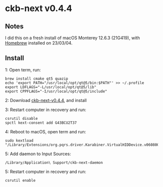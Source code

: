# ckb-next v0.4.4

## Notes

I did this on a fresh install of macOS Monterey 12.6.3 (21G419), with [Homebrew](https://brew.sh) installed on 23/03/04.

## Install

1: Open term, run:
```
brew install cmake qt5 quazip
echo 'export PATH="/usr/local/opt/qt@5/bin:$PATH"' >> ~/.profile
export LDFLAGS="-L/usr/local/opt/qt@5/lib"
export CPPFLAGS="-I/usr/local/opt/qt@5/include"
```

2: Download [ckb-next-v0.4.4](https://github.com/anizee/ckb-next-v0.4.4/raw/main/ckb-next_v0.4.4.dmg), and install

3: Restart computer in recovery and run:
```
csrutil disable
spctl kext-consent add G43BCU2T37
```

4: Reboot to macOS, open term and run:
```
sudo kextload "/Library/Extensions/org.pqrs.driver.Karabiner.VirtualHIDDevice.v060800.kext"
```

5: Add daemon to Input Sources:
```
/Library/Application\ Support/ckb-next-daemon
```

5: Restart computer in recovery and run:
```
csrutil enable
```
